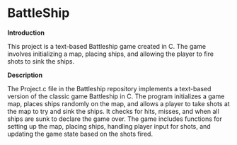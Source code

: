 # BattleShip
**Introduction**

This project is a text-based Battleship game created in C. The game involves initializing a map, placing ships, and allowing the player to fire shots to sink the ships.

**Description**

The Project.c file in the Battleship repository implements a text-based version of the classic game Battleship in C. The program initializes a game map, places ships randomly on the map, and allows a player to take shots at the map to try and sink the ships. It checks for hits, misses, and when all ships are sunk to declare the game over. The game includes functions for setting up the map, placing ships, handling player input for shots, and updating the game state based on the shots fired.
